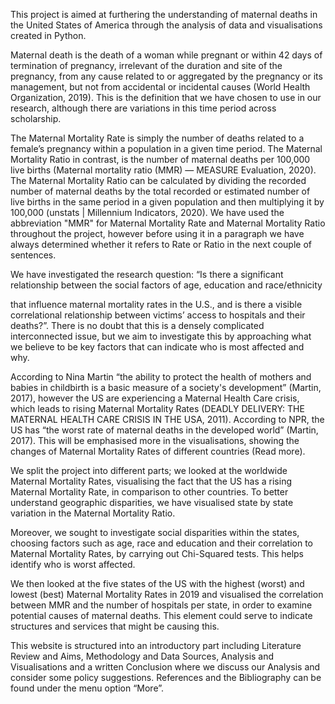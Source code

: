 This project is aimed at furthering the understanding of maternal deaths in the United States of America through the analysis of data and visualisations created in Python.

Maternal death is the death of a woman while pregnant or within 42 days of termination of pregnancy, irrelevant of the duration and site of the pregnancy, from any cause related to or aggregated by the pregnancy or its management, but not from accidental or incidental causes (World Health Organization, 2019). This is the definition that we have chosen to use in our research, although there are variations in this time period across scholarship.

The Maternal Mortality Rate is simply the number of deaths related to a female’s pregnancy within a population in a given time period. The Maternal Mortality Ratio in contrast, is the number of maternal deaths per 100,000 live births (Maternal mortality ratio (MMR) — MEASURE Evaluation, 2020). The Maternal Mortality Ratio can be calculated by dividing the recorded number of maternal deaths by the total recorded or estimated number of live births in the same period in a given population and then multiplying it by 100,000 (unstats | Millennium Indicators, 2020). We have used the abbreviation "MMR" for Maternal Mortality Rate and Maternal Mortality Ratio throughout the project, however before using it in a paragraph we have always determined whether it refers to Rate or Ratio in the next couple of sentences. 

We have investigated the research question: “Is there a significant relationship between the social factors of age, education and race/ethnicity

that influence maternal mortality rates in the U.S., and is there a visible correlational relationship between victims’ access to hospitals  and their deaths?”. There is no doubt that this is a densely complicated interconnected issue, but we aim to investigate this by approaching what we believe to be key factors that can indicate who is most affected and why.  

According to Nina Martin “the ability to protect the health of mothers and babies in childbirth is a basic measure of a society's development” (Martin, 2017), however the US are experiencing a Maternal Health Care crisis, which leads to rising Maternal Mortality Rates (DEADLY DELIVERY: THE MATERNAL HEALTH CARE CRISIS IN THE USA, 2011). According to NPR, the US has “the worst rate of maternal deaths in the developed world” (Martin, 2017). This will be emphasised more in the visualisations, showing the changes of Maternal Mortality Rates of different countries (Read more).

We split the project into different parts; we looked at the worldwide Maternal Mortality Rates, visualising the fact that the US has a rising Maternal Mortality Rate, in comparison to other countries. To better understand geographic disparities, we have visualised state by state variation in the Maternal Mortality Ratio. 

Moreover, we sought to investigate social disparities within the states, choosing factors such as age, race and education and their correlation to Maternal Mortality Rates, by carrying out Chi-Squared tests. This helps identify who is worst affected. 

We then looked at the five states of the US with the highest (worst) and lowest (best) Maternal Mortality Rates in 2019 and visualised the correlation between MMR and the number of hospitals per state, in order to examine potential causes of maternal deaths. This element could serve to indicate structures and services that might be causing this. 

This website is structured into an introductory part including Literature Review and Aims, Methodology and Data Sources, Analysis and Visualisations and a written Conclusion where we discuss our Analysis and consider some policy suggestions. References and the Bibliography can be found under the menu option “More”. 


